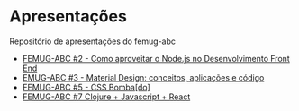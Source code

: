 # Apresentações

Repositório de apresentações do femug-abc

* [FEMUG-ABC #2 - Como aproveitar o Node.js no Desenvolvimento Front End](https://github.com/darlanmendonca/femug-2)
* [EMUG-ABC #3 - Material Design: conceitos, aplicações e código](https://speakerdeck.com/danvitoriano/google-material-design)
* [FEMUG-ABC #5 - CSS Bomba[do] ](http://www.slideshare.net/akfzambrana/sass-css-bombado?ref=http://abc.femug.com/t/femug-abc-5-conteudo/90/3)
* [FEMUG-ABC #7 Clojure + Javascript + React](./slides/femugabc-clojure-react.pdf)
